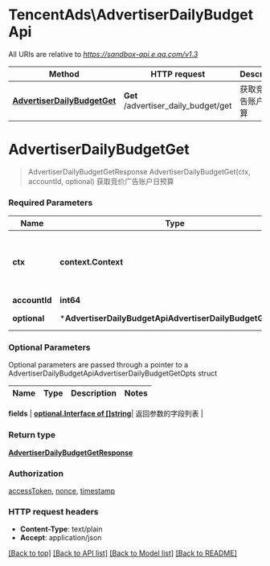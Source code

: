 # TencentAds\AdvertiserDailyBudgetApi

All URIs are relative to *https://sandbox-api.e.qq.com/v1.3*

Method | HTTP request | Description
------------- | ------------- | -------------
[**AdvertiserDailyBudgetGet**](AdvertiserDailyBudgetApi.md#AdvertiserDailyBudgetGet) | **Get** /advertiser_daily_budget/get | 获取竞价广告账户日预算


# **AdvertiserDailyBudgetGet**
> AdvertiserDailyBudgetGetResponse AdvertiserDailyBudgetGet(ctx, accountId, optional)
获取竞价广告账户日预算

### Required Parameters

Name | Type | Description  | Notes
------------- | ------------- | ------------- | -------------
 **ctx** | **context.Context** | context for authentication, logging, cancellation, deadlines, tracing, etc.
  **accountId** | **int64**|  | 
 **optional** | ***AdvertiserDailyBudgetApiAdvertiserDailyBudgetGetOpts** | optional parameters | nil if no parameters

### Optional Parameters
Optional parameters are passed through a pointer to a AdvertiserDailyBudgetApiAdvertiserDailyBudgetGetOpts struct

Name | Type | Description  | Notes
------------- | ------------- | ------------- | -------------

 **fields** | [**optional.Interface of []string**](string.md)| 返回参数的字段列表 | 

### Return type

[**AdvertiserDailyBudgetGetResponse**](AdvertiserDailyBudgetGetResponse.md)

### Authorization

[accessToken](../README.md#accessToken), [nonce](../README.md#nonce), [timestamp](../README.md#timestamp)

### HTTP request headers

 - **Content-Type**: text/plain
 - **Accept**: application/json

[[Back to top]](#) [[Back to API list]](../README.md#documentation-for-api-endpoints) [[Back to Model list]](../README.md#documentation-for-models) [[Back to README]](../README.md)

